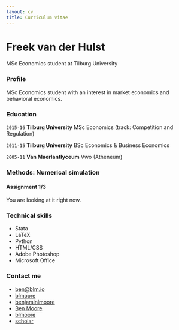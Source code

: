 ```yaml
---
layout: cv
title: Curriculum vitae
---
```

# Freek van der Hulst
MSc Economics student at Tilburg University


### Profile

MSc Economics student with an interest in market economics and behavioral economics.

### Education

`2015-16`
__Tilburg University__ MSc Economics (track: Competition and Regulation)

`2011-15`
__Tilburg University__ BSc Economics & Business Economics

`2005-11`
__Van Maerlantlyceum__ Vwo (Atheneum)

### Methods: Numerical simulation

#### Assignment 1/3

You are looking at it right now.


### Technical skills

* Stata
* LaTeX
* Python
* HTML/CSS
* Adobe Photoshop
* Microsoft Office


### Contact me

* <i class="fa fa-envelope"></i> <a href="mailto:ben@blm.io">ben@blm.io</a><br />
* <i class="fa fa-github"></i> <a href="http://github.com/blmoore">blmoore</a><br />
*  <i class="fa fa-twitter"></i> <a href="http://twitter.com/benjaminlmoore">benjaminlmoore</a><br />
*  <i class="fa fa-wikipedia"></i> <a href="https://en.wikipedia.org/wiki/User:Ben_Moore">Ben Moore</a><br />
*  <i class="fa fa-stack-overflow"></i> <a href="http://stackoverflow.com/users/1274516/blmoore">blmoore</a>
* <i class="fa fa-google"></i> <a href="http://scholar.google.com/citations?user=YMxsGpsAAAAJ">scholar</a>


<!-- ### Footer

Last updated: January 2016 -->

